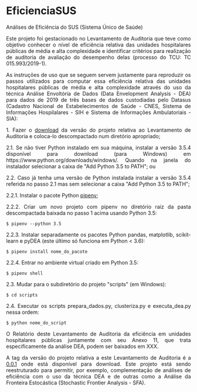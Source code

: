 # EficienciaSUS
Análises de Eficiência do SUS (Sistema Único de Saúde)

<p align="justify">Este projeto foi gestacionado no Levantamento de Auditoria
que teve como objetivo conhecer o nível de eficiência relativa das unidades
hospitalares públicas de média e alta complexidade e identificar critérios para
realização de auditoria de avaliação do desempenho delas (processo do TCU:
TC 015.993/2019-1).</p>

<p align="justify">As instruções de uso que se seguem servem justamente para reproduzir os passos
utilizados para computar essa eficiência relativa das unidades hospitalares públicas
de média e alta complexidade através do uso da técnica Análise Envoltória de Dados
(Data Envelopment Analysis - DEA) para dados de 2019 de três bases de dados
custodiadas pelo Datasus (Cadastro Nacional de Estabelecimentos de Saúde - CNES,
Sistema de Informações Hospilalares - SIH e Sistema de Informações Ambulatoriais - SIA):</p>

<p align="justify">1. Fazer o <a href="https://github.com/SecexSaudeTCU/EficienciaSUS/releases/tag/0.0.1">download</a>
da versão do projeto relativa ao Levantamento de Auditoria e coloca-lo descompactado
num diretório apropriado;</p>

<p align="justify">2.1. Se não tiver Python instalado em sua máquina, instalar a
versão 3.5.4 disponível para download (para Windows) em https://www.python.org/downloads/windows/.
Quando na janela do instalador selecionar a caixa de "Add Python 3.5 to PATH"; ou</p>

<p align="justify">2.2. Caso já tenha uma versão de Python instalada instalar a
versão 3.5.4 referida no passo 2.1 mas sem selecionar a caixa "Add Python 3.5 to PATH";</p>

<p align="justify">2.2.1. Instalar o pacote Python <a href="https://pypi.org/project/pipenv/">pipenv</a>;</p>

<p align="justify">2.2.2. Criar um novo projeto com pipenv no diretório raiz da
pasta descompactada baixada no passo 1 acima usando Python 3.5:</p>

```
$ pipenv --python 3.5
```

<p align="justify">2.2.3. Instalar separadamente os pacotes Python pandas,
matplotlib, scikit-learn e pyDEA (este último só funciona em Python < 3.6):</p>

```
$ pipenv install nome_do_pacote
```

<p align="justify">2.2.4. Entrar no ambiente virtual criado em Python 3.5:</p>

```
$ pipenv shell
```

<p align="justify">2.3. Mudar para o subdiretório do projeto "scripts" (em Windows):</p>

```
$ cd scripts
```

<p align="justify">2.4. Executar os scripts prepara_dados.py, clusteriza.py e
executa_dea.py nessa ordem:</p>

```
$ python nome_do_script
```

<p align="justify">O Relatório deste Levantamento de Auditoria da eficiência em unidades hospitalares
públicas juntamente com seu Anexo 11, que trata especificamente da análise DEA, podem ser baixados
em XXX.</p>

<p align="justify">A tag da versão do projeto relativa a este Levantamento de
Auditoria é a <a href="https://github.com/SecexSaudeTCU/EficienciaSUS/releases/tag/0.0.1">0.0.1</a>
onde está disponível para download. Este projeto está sendo reestruturado para permitir, por exemplo,
complementação de análises de eficiência com o uso da técnica DEA e de outras como
a Análise da Fronteira Estocástica (Stochastic Frontier Analysis - SFA).</p>
